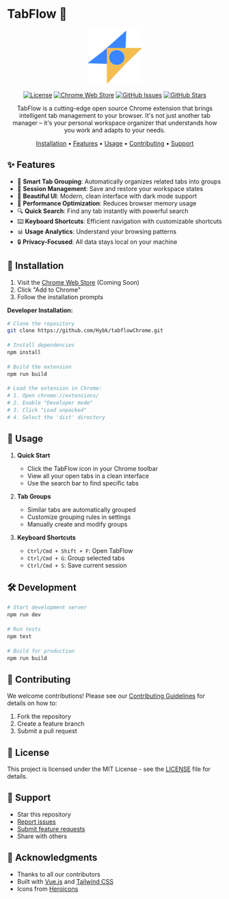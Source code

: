 # TabFlow 🌊

<div align="center">

![TabFlow Logo](public/icons/icon-128px.png)

[![License](https://img.shields.io/badge/license-MIT-blue.svg)](LICENSE)
[![Chrome Web Store](https://img.shields.io/badge/Chrome-Extension-green.svg)](https://chrome.google.com/webstore)
[![GitHub Issues](https://img.shields.io/github/issues/Hybk/tabflowChrome)](https://github.com/Hybk/tabflowChrome/issues)
[![GitHub Stars](https://img.shields.io/github/stars/Hybk/tabflowChrome)](https://github.com/Hybk/tabflowChrome/stargazers)

TabFlow is a cutting-edge open source Chrome extension that brings intelligent tab management to your browser. It's not just another tab manager – it's your personal workspace organizer that understands how you work and adapts to your needs.

[Installation](#installation) • [Features](#features) • [Usage](#usage) • [Contributing](#contributing) • [Support](#support)

</div>

## ✨ Features

- 🎯 **Smart Tab Grouping**: Automatically organizes related tabs into groups
- 🔄 **Session Management**: Save and restore your workspace states
- 🎨 **Beautiful UI**: Modern, clean interface with dark mode support
- 🚀 **Performance Optimization**: Reduces browser memory usage
- 🔍 **Quick Search**: Find any tab instantly with powerful search
- ⌨️ **Keyboard Shortcuts**: Efficient navigation with customizable shortcuts
- 📊 **Usage Analytics**: Understand your browsing patterns
- 🔒 **Privacy-Focused**: All data stays local on your machine

## 🚀 Installation

1. Visit the [Chrome Web Store](https://chrome.google.com/webstore) (Coming Soon)
2. Click "Add to Chrome"
3. Follow the installation prompts

**Developer Installation:**
```bash
# Clone the repository
git clone https://github.com/Hybk/tabflowChrome.git

# Install dependencies
npm install

# Build the extension
npm run build

# Load the extension in Chrome:
# 1. Open chrome://extensions/
# 2. Enable "Developer mode"
# 3. Click "Load unpacked"
# 4. Select the 'dist' directory
```

## 🎯 Usage

1. **Quick Start**
   - Click the TabFlow icon in your Chrome toolbar
   - View all your open tabs in a clean interface
   - Use the search bar to find specific tabs

2. **Tab Groups**
   - Similar tabs are automatically grouped
   - Customize grouping rules in settings
   - Manually create and modify groups

3. **Keyboard Shortcuts**
   - `Ctrl/Cmd + Shift + F`: Open TabFlow
   - `Ctrl/Cmd + G`: Group selected tabs
   - `Ctrl/Cmd + S`: Save current session

## 🛠️ Development

```bash
# Start development server
npm run dev

# Run tests
npm test

# Build for production
npm run build
```

## 🤝 Contributing

We welcome contributions! Please see our [Contributing Guidelines](CONTRIBUTING.md) for details on how to:

1. Fork the repository
2. Create a feature branch
3. Submit a pull request

## 📝 License

This project is licensed under the MIT License - see the [LICENSE](LICENSE) file for details.

## 💖 Support

- Star this repository
- [Report issues](https://github.com/Hybk/tabflowChrome/issues)
- [Submit feature requests](https://github.com/Hybk/tabflowChrome/issues)
- Share with others

## 🙏 Acknowledgments

- Thanks to all our contributors
- Built with [Vue.js](https://vuejs.org/) and [Tailwind CSS](https://tailwindcss.com/)
- Icons from [Heroicons](https://heroicons.com/)
